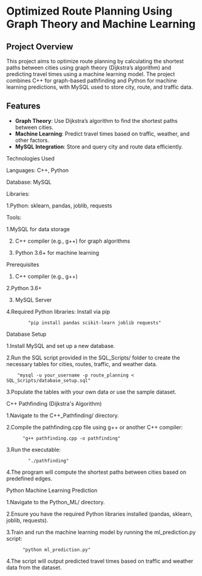 
# Optimized Route Planning Using Graph Theory and Machine Learning

## Project Overview
This project aims to optimize route planning by calculating the shortest paths between cities using graph theory (Dijkstra’s algorithm) and predicting travel times using a machine learning model. The project combines C++ for graph-based pathfinding and Python for machine learning predictions, with MySQL used to store city, route, and traffic data.

## Features
- **Graph Theory**: Use Dijkstra’s algorithm to find the shortest paths between cities.
- **Machine Learning**: Predict travel times based on traffic, weather, and other factors.
- **MySQL Integration**: Store and query city and route data efficiently.


Technologies Used

Languages: C++, Python

Database: MySQL

Libraries:

  1.Python: sklearn, pandas, joblib, requests
  
Tools:

  1.MySQL for data storage
  
  2.  C++ compiler (e.g., g++) for graph algorithms
  
   3. Python 3.6+ for machine learning


Prerequisites

   1. C++ compiler (e.g., g++)

  2.Python 3.6+
  
  3.  MySQL Server
  
  4.Required Python libraries: Install via pip

            "pip install pandas scikit-learn joblib requests"

Database Setup

  1.Install MySQL and set up a new database.
    
  2.Run the SQL script provided in the SQL_Scripts/ folder to create the necessary tables for cities, routes, traffic, and weather data.

        "mysql -u your_username -p route_planning < SQL_Scripts/database_setup.sql"

  3.Populate the tables with your own data or use the sample dataset.

C++ Pathfinding (Dijkstra's Algorithm)

  1.Navigate to the C++_Pathfinding/ directory.
  
  2.Compile the pathfinding.cpp file using g++ or another C++ compiler:

          "g++ pathfinding.cpp -o pathfinding"
   3.Run the executable:

            "./pathfinding"
  4.The program will compute the shortest paths between cities based on predefined edges.

Python Machine Learning Prediction

  1.Navigate to the Python_ML/ directory.
  
  2.Ensure you have the required Python libraries installed (pandas, sklearn, joblib, requests).
  
  3.Train and run the machine learning model by running the ml_prediction.py script:

          "python ml_prediction.py"
          
  4.The script will output predicted travel times based on traffic and weather data from the dataset.

